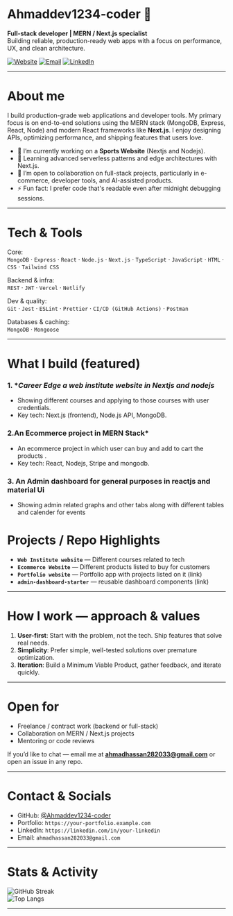 # Ahmaddev1234-coder 👋

**Full-stack developer | MERN / Next.js specialist**  
Building reliable, production-ready web apps with a focus on performance, UX, and clean architecture.

[![Website](https://img.shields.io/badge/portfolio-website-blue?style=for-the-badge&logo=google-chrome)](https://your-portfolio.example.com) [![Email](https://img.shields.io/badge/contact-ahmadhassan282033%40gmail.com-c14438?style=for-the-badge&logo=gmail)](mailto:ahmadhassan282033@gmail.com) [![LinkedIn](https://img.shields.io/badge/LinkedIn-Connect-blue?style=for-the-badge&logo=linkedin)](https://linkedin.com/in/your-linkedin)  

---

# About me
I build production-grade web applications and developer tools. My primary focus is on end-to-end solutions using the MERN stack (MongoDB, Express, React, Node) and modern React frameworks like **Next.js**. I enjoy designing APIs, optimizing performance, and shipping features that users love.

- 🔭 I’m currently working on a **Sports Website** (Nextjs and Nodejs).  
- 🌱 Learning advanced serverless patterns and edge architectures with Next.js.  
- 👯 I’m open to collaboration on full-stack projects, particularly in e-commerce, developer tools, and AI-assisted products.  
- ⚡ Fun fact: I prefer code that's readable even after midnight debugging sessions.

---

# Tech & Tools
Core:  
`MongoDB` · `Express` · `React` · `Node.js` · `Next.js` · `TypeScript` · `JavaScript` · `HTML` · `CSS` · `Tailwind CSS`

Backend & infra:  
`REST`  · `JWT` · `Vercel` · `Netlify`

Dev & quality:  
`Git` · `Jest` · `ESLint` · `Prettier` · `CI/CD (GitHub Actions)` · `Postman`

Databases & caching:  
`MongoDB`  · `Mongoose`

---

# What I build (featured)

### 1. **Career Edge a web institute website in Nextjs and nodejs*  
- Showing different courses and applying to those courses with user credentials.  
- Key tech: Next.js (frontend), Node.js API, MongoDB.

### 2.An Ecommerce project in MERN Stack*  
- An ecommerce project in which user can buy and add to cart the products  .  
- Key tech: React, Nodejs, Stripe and mongodb.
### 3. An Admin dashboard for general purposes in reactjs and material Ui
- Showing admin related graphs and other tabs along with different tables and calender for events

# Projects / Repo Highlights
- **`Web Institute website`** — Different courses related to tech  
- **`Ecommerce Website`** — Different products listed to buy for customers  
- **`Portfolio website`** — Portfolio app with projects listed on it (link)  
- **`admin-dashboard-starter`** — reusable dashboard components (link)


---

# How I work — approach & values
1. **User-first**: Start with the problem, not the tech. Ship features that solve real needs.  
2. **Simplicity**: Prefer simple, well-tested solutions over premature optimization.    
3. **Iteration**: Build a Minimum Viable Product, gather feedback, and iterate quickly.

---

# Open for
- Freelance / contract work (backend or full-stack)  
- Collaboration on MERN / Next.js projects  
- Mentoring or code reviews

If you’d like to chat — email me at **ahmadhassan282033@gmail.com** or open an issue in any repo.

---

# Contact & Socials
- GitHub: [@Ahmaddev1234-coder](https://github.com/Ahmaddev1234-coder)  
- Portfolio: `https://your-portfolio.example.com`  
- LinkedIn: `https://linkedin.com/in/your-linkedin`  
- Email: `ahmadhassan282033@gmail.com`

---

# Stats & Activity
![GitHub Streak](https://github-readme-streak-stats.herokuapp.com/?user=Ahmaddev1234-coder&theme=react)  
![Top Langs](https://github-readme-stats.vercel.app/api/top-langs/?username=Ahmaddev1234-coder&layout=compact)


---
